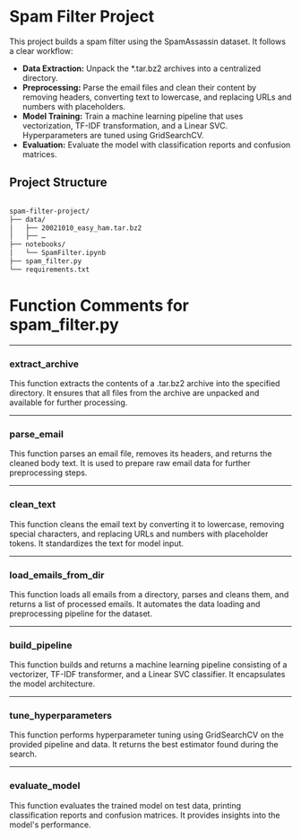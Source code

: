 # Spam Filter Project

This project builds a spam filter using the SpamAssassin dataset. It follows a clear workflow:

- **Data Extraction:** Unpack the *.tar.bz2 archives into a centralized directory.
- **Preprocessing:** Parse the email files and clean their content by removing headers, converting text to lowercase, and replacing URLs and numbers with placeholders.
- **Model Training:** Train a machine learning pipeline that uses vectorization, TF-IDF transformation, and a Linear SVC. Hyperparameters are tuned using GridSearchCV.
- **Evaluation:** Evaluate the model with classification reports and confusion matrices.

## Project Structure

````markdown

spam-filter-project/
├── data/                     
│   ├── 20021010_easy_ham.tar.bz2
│   ├── …
├── notebooks/
│   └── SpamFilter.ipynb      
├── spam_filter.py            
└── requirements.txt          
````


# Function Comments for spam_filter.py

---

### extract_archive

This function extracts the contents of a .tar.bz2 archive into the specified directory.
It ensures that all files from the archive are unpacked and available for further processing.

---

### parse_email

This function parses an email file, removes its headers, and returns the cleaned body text.
It is used to prepare raw email data for further preprocessing steps.

---

### clean_text

This function cleans the email text by converting it to lowercase, removing special characters,
and replacing URLs and numbers with placeholder tokens. It standardizes the text for model input.

---

### load_emails_from_dir

This function loads all emails from a directory, parses and cleans them, and returns a list of processed emails.
It automates the data loading and preprocessing pipeline for the dataset.

---

### build_pipeline

This function builds and returns a machine learning pipeline consisting of a vectorizer,
TF-IDF transformer, and a Linear SVC classifier. It encapsulates the model architecture.

---

### tune_hyperparameters

This function performs hyperparameter tuning using GridSearchCV on the provided pipeline and data.
It returns the best estimator found during the search.

---

### evaluate_model

This function evaluates the trained model on test data, printing classification reports and confusion matrices.
It provides insights into the model's performance.
